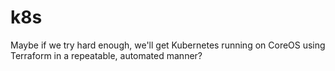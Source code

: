 # k8s

Maybe if we try hard enough, we'll get Kubernetes running on CoreOS
using Terraform in a repeatable, automated manner?
